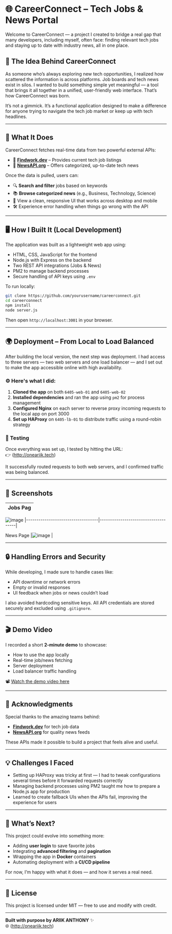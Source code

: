 # 🌐 CareerConnect – Tech Jobs & News Portal

Welcome to CareerConnect — a project I created to bridge a real gap that many developers, including myself, often face: finding relevant tech jobs and staying up to date with industry news, all in one place.

## 🚀 The Idea Behind CareerConnect

As someone who’s always exploring new tech opportunities, I realized how scattered the information is across platforms. Job boards and tech news exist in silos. I wanted to build something simple yet meaningful — a tool that brings it all together in a unified, user-friendly web interface. That’s how CareerConnect was born.

It’s not a gimmick. It’s a functional application designed to make a difference for anyone trying to navigate the tech job market or keep up with tech headlines.

---

## 🔧 What It Does

CareerConnect fetches real-time data from two powerful external APIs:

- 🧭 **[Findwork.dev](https://findwork.dev/docs)** – Provides current tech job listings
- 📰 **[NewsAPI.org](https://newsapi.org)** – Offers categorized, up-to-date tech news

Once the data is pulled, users can:

- 🔍 **Search and filter** jobs based on keywords
- 📚 **Browse categorized news** (e.g., Business, Technology, Science)
- 🧠 View a clean, responsive UI that works across desktop and mobile
- 🛠️ Experience error handling when things go wrong with the API

---

## 🖥️ How I Built It (Local Development)

The application was built as a lightweight web app using:

- HTML, CSS, JavaScript for the frontend
- Node.js with Express on the backend
- Two REST API integrations (Jobs & News)
- PM2 to manage backend processes
- Secure handling of API keys using `.env`

To run locally:

```bash
git clone https://github.com/yourusername/careerconnect.git
cd careerconnect
npm install
node server.js
```

Then open `http://localhost:3001` in your browser.

---

## 🌍 Deployment – From Local to Load Balanced

After building the local version, the next step was deployment. I had access to three servers — two web servers and one load balancer — and I set out to make the app accessible online with high availability.

### ⚙️ Here's what I did:

1. **Cloned the app** on both `6405-web-01` and `6405-web-02`
2. **Installed dependencies** and ran the app using `pm2` for process management
3. **Configured Nginx** on each server to reverse proxy incoming requests to the local app on port 3000
4. **Set up HAProxy** on `6405-lb-01` to distribute traffic using a round-robin strategy

### 🧪 Testing

Once everything was set up, I tested by hitting the URL:  
👉 (http://oneariik.tech)

It successfully routed requests to both web servers, and I confirmed traffic was being balanced.

---

## 📸 Screenshots

| Jobs Pag                          
|-----------------------------------|
![image](https://github.com/user-attachments/assets/a66330ce-71b3-483e-b944-2be6706f4a7f)
|-----------------------------------|-------------------------------------|

News Page
 |![image](https://github.com/user-attachments/assets/42d68675-27d9-4075-9c70-378fbd0daa68)
|

---

## 🔒 Handling Errors and Security

While developing, I made sure to handle cases like:

- API downtime or network errors
- Empty or invalid responses
- UI feedback when jobs or news couldn’t load

I also avoided hardcoding sensitive keys. All API credentials are stored securely and excluded using `.gitignore`.

---

## 🎬 Demo Video

I recorded a short **2-minute demo** to showcase:

- How to use the app locally
- Real-time job/news fetching
- Server deployment
- Load balancer traffic handling

📽️ [Watch the demo video here](https://yourvideo.link)

---

## 🙏 Acknowledgments

Special thanks to the amazing teams behind:

- **[Findwork.dev](https://findwork.dev/docs)** for tech job data
- **[NewsAPI.org](https://newsapi.org)** for quality news feeds

These APIs made it possible to build a project that feels alive and useful.

---

## 💡 Challenges I Faced

- Setting up HAProxy was tricky at first — I had to tweak configurations several times before it forwarded requests correctly
- Managing backend processes using PM2 taught me how to prepare a Node.js app for production
- Learned to create fallback UIs when the APIs fail, improving the experience for users

---

## 🌟 What’s Next?

This project could evolve into something more:

- Adding **user login** to save favorite jobs
- Integrating **advanced filtering** and **pagination**
- Wrapping the app in **Docker** containers
- Automating deployment with a **CI/CD pipeline**

For now, I’m happy with what it does — and how it serves a real need.

---

## 📎 License

This project is licensed under MIT — free to use and modify with credit.

---

**Built with purpose by ARIIK ANTHONY** ✨  
🌐 (http://oneariik.tech)
